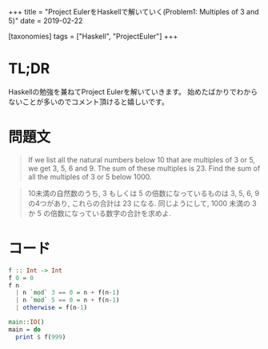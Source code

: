 +++
title = "Project EulerをHaskellで解いていく(Problem1: Multiples of 3 and 5)"
date = 2019-02-22

[taxonomies]
tags = ["Haskell", "ProjectEuler"]
+++
# TL;DR
Haskellの勉強を兼ねてProject Eulerを解いていきます。
始めたばかりでわからないことが多いのでコメント頂けると嬉しいです。

# 問題文
> If we list all the natural numbers below 10 that are multiples of 3 or 5, we get 3, 5, 6 and 9. The sum of these multiples is 23.
Find the sum of all the multiples of 3 or 5 below 1000.

> 10未満の自然数のうち, 3 もしくは 5 の倍数になっているものは 3, 5, 6, 9 の4つがあり, これらの合計は 23 になる.
同じようにして, 1000 未満の 3 か 5 の倍数になっている数字の合計を求めよ.

# コード

```haskell
f :: Int -> Int
f 0 = 0
f n
  | n `mod` 3 == 0 = n + f(n-1)
  | n `mod` 5 == 0 = n + f(n-1)
  | otherwise = f(n-1)

main::IO()
main = do
  print $ f(999)
```
